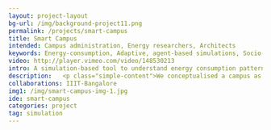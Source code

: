 ```yaml
---
layout: project-layout
bg-url: /img/background-project11.png
permalink: /projects/smart-campus
title: Smart Campus
intended: Campus administration, Energy researchers, Architects
keywords: Energy-consumption, Adaptive, agent-based simulations, Socio-technical system, Sensor Deployment
video: http://player.vimeo.com/video/148530213
intro: A simulation-based tool to understand energy consumption patterns and cost reduction through behaviour change in existing buildings.
description:   <p class="simple-content">We conceptualised a campus as a socio-technical system and used design theory to look at adaptive approaches to improve energy utilisation. This work also explored approaches to convey the need to change energy usage patterns to address the issue of the campus' carbon footprint. Just as energy usage behaviour assumes energy to be ubiquitous, we planned to understand the use of technology to achieve responsible energy consumption ubiquitously as well.<p/><p class="simple-content">In order to model the socio-technical aspects of the campus, we collected data about the physical dimensions, the energy meter readings from its buildings, a catalogue of all the devices with their locations, campus operational policy, user behaviour and their preferences. We used IIIT - Bangalore as a case study.<br/>We used FoV’s Phoenix simulation platform to implement an agent-based model for the campus along with additional information such as population, the current billing and tariffs, etc. Using this model we created different scenarios of operations for the campus such as:<br/>1. How does the energy usage behaviour change with staggered work hours and changing course structures?<br/>2. What is the cost-benefit of deploying a new technology, for example, an adaptive sensor based device control, on the campus?<br/>3. How can we raise awareness about issues of climate change and responsible energy consumption with a dynamic campus population?</p>
collaborations: IIIT-Bangalore
img1: /img/smart-campus-img-1.jpg
ide: smart-campus
categories: project
tag: simulation
---
```

